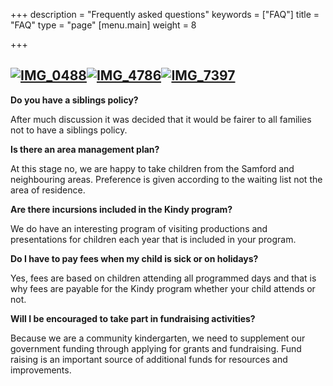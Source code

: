 +++
description = "Frequently asked questions"
keywords = ["FAQ"]
title = "FAQ"
type = "page"
[menu.main]
weight = 8

+++
## [![IMG_0488](https://www.samfordkindergarten.com.au/wp-content/uploads/IMG_0488-300x225.jpg)](https://www.samfordkindergarten.com.au/wp-content/uploads/IMG_0488.jpg)[![IMG_4786](https://www.samfordkindergarten.com.au/wp-content/uploads/IMG_4786-200x300.jpg)](https://www.samfordkindergarten.com.au/wp-content/uploads/IMG_4786.jpg)[![IMG_7397](https://www.samfordkindergarten.com.au/wp-content/uploads/IMG_7397-225x300.jpg)](https://www.samfordkindergarten.com.au/wp-content/uploads/IMG_7397.jpg)

**Do you have a siblings policy?**

After much discussion it was decided that it would be fairer to all families not to have a siblings policy.

**Is there an area management plan?**

At this stage no, we are happy to take children from the Samford and neighbouring areas. Preference is given according to the waiting list not the area of residence.

**Are there incursions included in the Kindy program?**

We do have an interesting program of visiting productions and presentations for children each year that is included in your program.

**Do I have to pay fees when my child is sick or on holidays?**

Yes, fees are based on children attending all programmed days and that is why fees are payable for the Kindy program whether your child attends or not.

**Will I be encouraged to take part in fundraising activities?**

Because we are a community kindergarten, we need to supplement our government funding through applying for grants and fundraising. Fund raising is an important source of additional funds for resources and improvements.